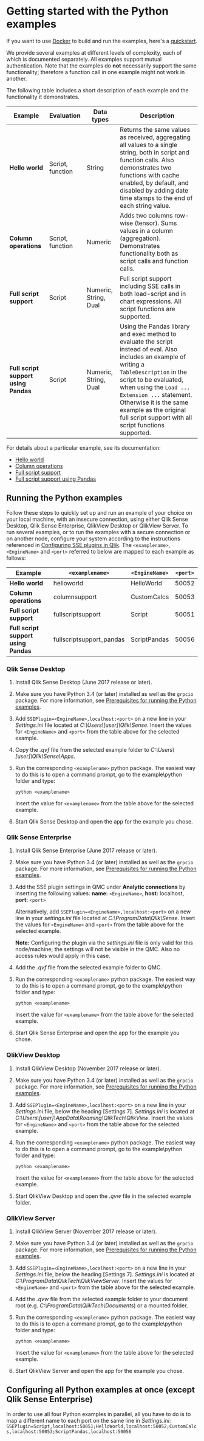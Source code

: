 # Getting started with the Python examples

If you want to use [Docker](http://www.docker.com/) to build and run the examples, here's a [quickstart](Docker.md).

We provide several examples at different levels of complexity, each of which is documented separately. All examples support mutual authentication. Note that the examples do **not** necessarily support the same functionality; therefore a function call in one example might not work in another.

The following table includes a short description of each example and the functionality it demonstrates.

| __Example__ | __Evaluation__ | __Data types__ | __Description__ |
|-----|------|-----|----|
| __Hello world__ | Script, function | String | Returns the same values as received, aggregating all values to a single string, both in script and function calls. Also demonstrates two functions with cache enabled, by default, and disabled by adding date time stamps to the end of each string value.|
| __Column operations__ | Script, function| Numeric | Adds two columns row-wise (tensor). Sums values in a column (aggregation). Demonstrates functionality both as script calls and function calls. |
| __Full script support__ | Script | Numeric, String, Dual | Full script support including SSE calls in both load-script and in chart expressions. All script functions are supported.|
| __Full script support using Pandas__ | Script | Numeric, String, Dual | Using the Pandas library and exec method to evaluate the script instead of eval. Also includes an example of writing a `TableDescription` in the script to be evaluated, when using the `Load ... Extension ...` statement. Otherwise it is the same example as the original full script support with all script functions supported. |

For details about a particular example, see its documentation:
- [Hello world](helloworld/README.md)
- [Column operations](columnoperations/README.md)
- [Full script support](fullscriptsupport/README.md)
- [Full script support using Pandas](fullscriptsupport_pandas/README.md)

## Running the Python examples
Follow these steps to quickly set up and run an example of your choice on your local machine, with an insecure connection, using either Qlik Sense Desktop, Qlik Sense Enterprise, QlikView Desktop or QlikView Server. To run several examples, or to run the examples with a secure connection or on another node, configure your system according to the instructions referenced in [Configuring SSE plugins in Qlik](../../docs/configuration.md). The `<examplename>`, `<EngineName>` and `<port>` referred to below are mapped to each example as follows:

| __Example__ | __`<examplename>`__ | __`<EngineName>`__ | __`<port>`__ |
| ----- | ----- | ----- | ----- |
| __Hello world__ | helloworld | HelloWorld | 50052 |
| __Column operations__ | columnsupport | CustomCalcs | 50053 |
| __Full script support__ | fullscriptsupport | Script | 50051 |
| __Full script support using Pandas__ | fullscriptsupport_pandas | ScriptPandas | 50056 |

### Qlik Sense Desktop
1. Install Qlik Sense Desktop (June 2017 release or later).
2. Make sure you have Python 3.4 (or later) installed as well as the `grpcio` package. For more information, see [Prerequisites for running the Python examples](prerequisites.md).
3. Add `SSEPlugin=<EngineName>,localhost:<port>` on a new line in your *Settings.ini* file located at *C:\Users\\[user]\Qlik\Sense*. Insert the values for `<EngineName>` and `<port>` from the table above for the selected example.
4. Copy the *.qvf* file from the selected example folder to *C:\Users\\[user]\Qlik\Sense\Apps*.
5. Run the corresponding `<examplename>` python package. The easiest way to do this is to open a command prompt, go to the example\python folder and type:

   `python <examplename>`  

   Insert the value for `<examplename>` from the table above for the selected example.
6. Start Qlik Sense Desktop and open the app for the example you chose.

### Qlik Sense Enterprise
1. Install Qlik Sense Enterprise (June 2017 release or later).
2. Make sure you have Python 3.4 (or later) installed as well as the `grpcio` package. For more information, see [Prerequisites for running the Python examples](prerequisites.md).
3. Add the SSE plugin settings in QMC under __Analytic connections__ by inserting the following values:  **name:** `<EngineName>`, **host:** localhost, **port:** `<port>`

    Alternatively, add `SSEPlugin=<EngineName>,localhost:<port>` on a new line in your *settings.ini* file located at *C:\ProgramData\Qlik\Sense*. Insert the values for `<EngineName>` and `<port>` from the table above for the selected example.

    __Note:__ Configuring the plugin via the *settings.ini* file is only valid for this node/machine; the settings will not be visible in the QMC. Also no access rules would apply in this case.
4. Add the *.qvf* file from the selected example folder to QMC.
5. Run the corresponding `<examplename>` python package. The easiest way to do this is to open a command prompt, go to the example\python folder and type:

   `python <examplename>`

   Insert the value for `<examplename>` from the table above for the selected example.
6. Start Qlik Sense Enterprise and open the app for the example you chose.

### QlikView Desktop
1. Install QlikView Desktop (November 2017 release or later).
2. Make sure you have Python 3.4 (or later) installed as well as the `grpcio` package. For more information, see [Prerequisites for running the Python examples](prerequisites.md).
3. Add `SSEPlugin=<EngineName>,localhost:<port>` on a new line in your *Settings.ini* file, below the heading [Settings 7]. *Settings.ini* is located at *C:\Users\\[user]\AppData\Roaming\QlikTech\QlikView*. Insert the values for `<EngineName>` and `<port>` from the table above for the selected example.
4. Run the corresponding `<examplename>` python package. The easiest way to do this is to open a command prompt, go to the example\python folder and type:

   `python <examplename>`  

   Insert the value for `<examplename>` from the table above for the selected example.
6. Start QlikView Desktop and open the *.qvw* file in the selected example folder.

### QlikView Server
1. Install QlikView Server (November 2017 release or later).
2. Make sure you have Python 3.4 (or later) installed as well as the `grpcio` package. For more information, see [Prerequisites for running the Python examples](prerequisites.md).
3. Add `SSEPlugin=<EngineName>,localhost:<port>` on a new line in your *Settings.ini* file, below the heading [Settings 7]. *Settings.ini* is located at *C:\ProgramData\QlikTech\QlikViewServer*. Insert the values for `<EngineName>` and `<port>` from the table above for the selected example.
4. Add the *.qvw* file from the selected example folder to your document root (e.g. *C:\ProgramData\QlikTech\Documents*) or a mounted folder.
5. Run the corresponding `<examplename>` python package. The easiest way to do this is to open a command prompt, go to the example\python folder and type:

   `python <examplename>`

   Insert the value for `<examplename>` from the table above for the selected example.
6. Start QlikView Server and open the app for the example you chose.

## Configuring all Python examples at once (except Qlik Sense Enterprise)
In order to use all four Python examples in parallel, all you have to do is to map a different name to each port on the same line in *Settings.ini*:
`SSEPlugin=Script,localhost:50051;HelloWorld,localhost:50052;CustomCalcs,localhost:50053;ScriptPandas,localhost:50056`
